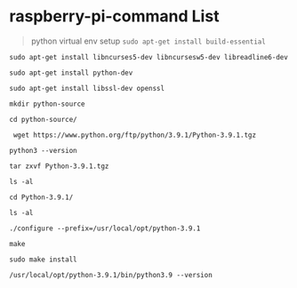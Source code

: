 # raspberry-pi-command List 
> python virtual env setup
`sudo apt-get install build-essential`

`sudo apt-get install libncurses5-dev libncursesw5-dev libreadline6-dev`

`sudo apt-get install python-dev`

`sudo apt-get install libssl-dev openssl`

`mkdir python-source`

`cd python-source/`

` wget https://www.python.org/ftp/python/3.9.1/Python-3.9.1.tgz`

`python3 --version`

`tar zxvf Python-3.9.1.tgz `

`ls -al`

`cd Python-3.9.1/`

`ls -al`

`./configure --prefix=/usr/local/opt/python-3.9.1`

`make`

`sudo make install`

`/usr/local/opt/python-3.9.1/bin/python3.9 --version`
